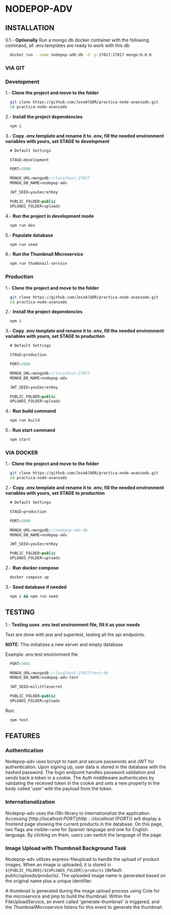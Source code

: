 # NODEPOP-ADV

## INSTALLATION

0.1.- **Optionally**
Run a mongo db docker container with the following command, all .env.templates are ready to work with this db
```bash
  docker run --name nodepop-adb-db -d -p 27017:27017 mongo:6.0.6
```

### VIA GIT

### Development

1.- **Clone the project and move to the folder**

```bash
  git clone https://github.com/JoseAlbDR/practica-node-avanzado.git
  cd practica-node-avanzado
```

2.- **Install the project dependencies**

```bash
  npm i
```

3.- **Copy .env.template and rename it to .env, fill the needed environment variables with yours, set STAGE to development**

```js
  # Default Settings

  STAGE=development

  PORT=3000

  MONGO_URL=mongodb://localhost:27017
  MONGO_DB_NAME=nodepop-adv

  JWT_SEED=youSecretKey

  PUBLIC_FOLDER=public
  UPLOADS_FOLDER=uploads
```

4.- **Run the project in development mode**

```bash
  npm run dev
```

5.- **Populate database**

```bash
  npm run seed
```

6.- **Run the Thumbnail Microservice**

```bash
  npm run thumbnail-service
```

### Production

1.- **Clone the project and move to the folder**

```bash
  git clone https://github.com/JoseAlbDR/practica-node-avanzado.git
  cd practica-node-avanzado
```

2.- **Install the project dependencies**

```bash
  npm i
```

3.- **Copy .env.template and rename it to .env, fill the needed environment variables with yours, set STAGE to production**

```js
  # Default Settings

  STAGE=production

  PORT=3000

  MONGO_URL=mongodb://localhost:27017
  MONGO_DB_NAME=nodepop-adv

  JWT_SEED=youSecretKey

  PUBLIC_FOLDER=public
  UPLOADS_FOLDER=uploads
```

4.- **Run build command**

```bash
  npm run build
```

5.- **Run start command**

```bash
  npm start
```

### VIA DOCKER

1.- **Clone the project and move to the folder**

```bash
  git clone https://github.com/JoseAlbDR/practica-node-avanzado.git
  cd practica-node-avanzado
```

2.- **Copy .env.template and rename it to .env, fill the needed environment variables with yours, set STAGE to production**

```js
  # Default Settings

  STAGE=production

  PORT=3000

  MONGO_URL=mongodb://nodepop-adv-db
  MONGO_DB_NAME=nodepop-adv

  JWT_SEED=youSecretKey

  PUBLIC_FOLDER=public
  UPLOADS_FOLDER=uploads
```

2.- **Run docker compose**

```bash
  docker compose up
```

3.- **Seed database if needed**

```bash
  npm i && npm run seed
```

## TESTING

1.- **Testing uses .env.test environment file, fill it as your needs**

Test are done with jest and supertest, testing all the api endpoints.

**NOTE**: This initializes a new server and empty database

Example .env.test environment file

```js
  PORT=3001

  MONGO_URL=mongodb://localhost:27017/test-db
  MONGO_DB_NAME=nodepop-adv-test

  JWT_SEED=milittlesecret

  PUBLIC_FOLDER=public
  UPLOADS_FOLDER=uploads
```

Run:

```bash
  npm test
```


## FEATURES

### Authentication

Nodepop-adv uses bcrypt to hash and secure passwords and JWT for authentication. Upon signing up, user data is stored in the database with the hashed password. The login endpoint handles password validation and sends back a token in a cookie. The Auth middleware authenticates by validating the received token in the cookie and sets a new property in the body called 'user' with the payload from the token.

### Internationalization

Nodepop-adv uses the i18n library to internationalize the application. Accessing [http://localhost:${PORT}](http://localhost:${PORT}) will display a frontend page showing the current products in the database. On this page, two flags are visible—one for Spanish language and one for English language. By clicking on them, users can switch the language of the page.

### Image Upload with Thumbnail Background Task

Nodepop-adv utilizes express-fileupload to handle the upload of product images. When an image is uploaded, it is stored in `${PUBLIC_FOLDER}/${UPLOADS_FOLDER}/products` (default: public/uploads/products). The uploaded image name is generated based on the original name plus a unique identifier.

A thumbnail is generated during the image upload process using Cote for the microservice and jimp to build the thumbnail. Within the FileUploadService, an event called 'generate-thumbnail' is triggered, and the ThumbnailMicroservice listens for this event to generate the thumbnail.
